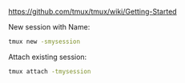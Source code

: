 https://github.com/tmux/tmux/wiki/Getting-Started

New session with Name: 

```sh
tmux new -smysession
```

Attach existing session:

```sh
tmux attach -tmysession
```
